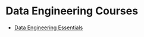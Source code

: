 # Data Engineering Courses

- [Data Engineering Essentials](https://github.com/HanifaElahi/Data-Engineering-Courses/tree/main/Data%20Engineering%20Essentials)
